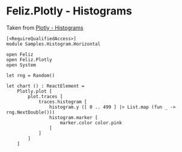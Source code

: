 # Feliz.Plotly - Histograms

Taken from [Plotly - Histograms](https://plot.ly/javascript/histograms/)

```fsharp:plotly-chart-histogram-horizontal
[<RequireQualifiedAccess>]
module Samples.Histogram.Horizontal

open Feliz
open Feliz.Plotly
open System

let rng = Random()

let chart () : ReactElement =
    Plotly.plot [
        plot.traces [
            traces.histogram [
                histogram.y ([ 0 .. 499 ] |> List.map (fun _ -> rng.NextDouble()))
                histogram.marker [
                    marker.color color.pink
                ]
            ]
        ]
    ]

```

